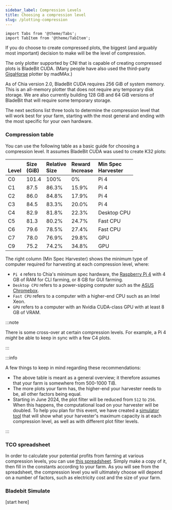 ```yaml
---
sidebar_label: Compression Levels
title: Choosing a compression level
slug: /plotting-compression
---
```


```mdx-code-block
import Tabs from '@theme/Tabs';
import TabItem from '@theme/TabItem';
```

If you do choose to create compressed plots, the biggest (and arguably most important) decision to make will be the level of compression.

The only plotter supported by CNI that is capable of creating compressed plots is BladeBit CUDA. (Many people have also used the third-party [GigaHorse](https://github.com/madMAx43v3r/chia-gigahorse) plotter by madMAx.) 

As of Chia version 2.0, BladeBit CUDA requires 256 GiB of system memory. This is an all-memory plotter that does not require any temporary disk storage. We are also currently building 128 GiB and 64 GiB versions of BladeBit that will require some temporary storage.

The next sections list three tools to determine the compression level that will work best for your farm, starting with the most general and ending with the most specific for your own hardware.

### Compression table

You can use the following table as a basic guide for choosing a compression level. It assumes BladeBit CUDA was used to create K32 plots:

| <br />Level | Size <br />(GiB) | Relative <br />Size | Reward <br />Increase | Min Spec <br /> Harvester |
| :---------- | :--------------- | :------------------ | :-------------------- | :------------------------ |
| C0          | 101.4            | 100%                | 0%                    | Pi 4                      |
| C1          | 87.5             | 86.3%               | 15.9%                 | Pi 4                      |
| C2          | 86.0             | 84.8%               | 17.9%                 | Pi 4                      |
| C3          | 84.5             | 83.3%               | 20.0%                 | Pi 4                      |
| C4          |	82.9             | 81.8%               | 22.3%                 | Desktop CPU               |
| C5          | 81.3             | 80.2%               | 24.7%                 | Fast CPU                  |
| C6          | 79.6             | 78.5%               | 27.4%                 | Fast CPU                  |
| C7          | 78.0             | 76.9%               | 29.8%                 | GPU                       |
| C9          | 75.2             | 74.2%               | 34.8%                 | GPU                       |

The right column (Min Spec Harvester) shows the minimum type of computer required for harvesting at each compression level, where:

* `Pi 4` refers to Chia's minimum spec hardware, the [Raspberry Pi 4](https://www.raspberrypi.com/products/raspberry-pi-4-model-b/) with 4 GB of RAM for CLI farming, or 8 GB for GUI farming.
* `Desktop CPU` refers to a power-sipping computer such as the [ASUS Chromebox](https://www.androidcentral.com/best-chromebox).
* `Fast CPU` refers to a computer with a higher-end CPU such as an Intel Xeon.
* `GPU` refers to a computer with an Nvidia CUDA-class GPU with at least 8 GB of VRAM.

:::note

There is some cross-over at certain compression levels. For example, a Pi 4 _might_ be able to keep in sync with a few C4 plots.

:::

:::info

A few things to keep in mind regarding these recommendations:
* The above table is meant as a general overview; it therefore assumes that your farm is somewhere from 500-1000 TiB.
* The more plots your farm has, the higher-end your harvester needs to be, all other factors being equal.
* Starting in June 2024, the plot filter will be reduced from `512` to `256`. When this happens, the computational load on your harvester will be doubled. To help you plan for this event, we have created a [simulator tool](/plotting-plotters#bladebit-simulate) that will show what your harvester's maximum capacity is at each compression level, as well as with different plot filter levels.

:::

### TCO spreadsheet

In order to calculate your potential profits from farming at various compression levels, you can use [this spreadsheet](https://docs.google.com/spreadsheets/d/1k6c-OBDtggXqnEfOPdMmq3646puzvOD7dWojwCH2v3c). Simply make a copy of it, then fill in the constants according to your farm. As you will see from the spreadsheet, the compression level you will ultimately choose will depend on a number of factors, such as electricity cost and the size of your farm.

### Bladebit Simulate

[start here]

